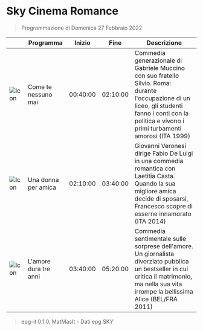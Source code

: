 # Sky Cinema Romance
> Programmazione di Domenica 27 Febbraio 2022

||Programma|Inizio|Fine|Descrizione|
|---|---|---|---|---|
|![Icon](https://guidatv.sky.it/uuid/f2c1235e-8614-4e6d-ac7c-6c07b1670b0d/cover?md5ChecksumParam=09f53dec3026c46240ab9319b14cded0)|Come te nessuno mai|00:40:00|02:10:00|Commedia generazionale di Gabriele Muccino con suo fratello Silvio. Roma: durante l&#039;occupazione di un liceo, gli studenti fanno i conti con la politica e vivono i primi turbamenti amorosi (ITA 1999)
|![Icon](https://guidatv.sky.it/uuid/9dcbd562-0e97-4604-8b45-c4291ec306a0/cover?md5ChecksumParam=975da9d82afbe76e178e106069a3d5c0)|Una donna per amica|02:10:00|03:40:00|Giovanni Veronesi dirige Fabio De Luigi in una commedia romantica con Laetitia Casta. Quando la sua migliore amica decide di sposarsi, Francesco scopre di esserne innamorato (ITA 2014)
|![Icon](https://guidatv.sky.it/uuid/c9c91a69-d3c1-416e-ae2f-11f7575a67a4/cover?md5ChecksumParam=5c861cf06dc681475184eb41c12df706)|L&#039;amore dura tre anni|03:40:00|05:20:00|Commedia sentimentale sulle sorprese dell&#039;amore. Un giornalista divorziato pubblica un bestseller in cui critica il matrimonio, ma nella sua vita irrompe la bellissima Alice (BEL/FRA 2011)



 > epg-it 0.1.0, MatMasIt - Dati epg SKY